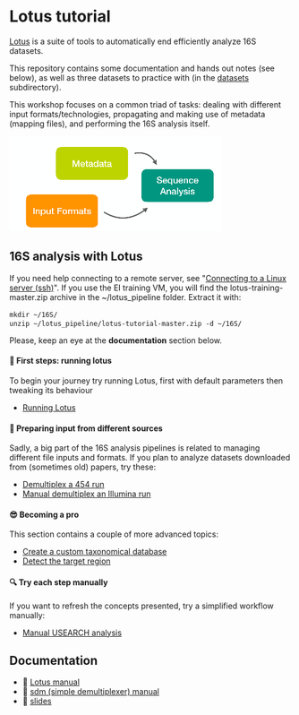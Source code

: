 # Lotus tutorial

[Lotus](http://psbweb05.psb.ugent.be/lotus/) is a suite of tools to automatically end efficiently analyze 16S datasets.

This repository contains some documentation and hands out notes (see below), as well as three datasets to practice with (in the [datasets](datasets/) subdirectory).

This workshop focuses on a common triad of tasks: dealing with different input formats/technologies, propagating and making use of metadata (mapping files), and performing the 16S analysis itself.

[![Workshop slides](workshop/trio.png)](docs/slides.pdf)

## 16S analysis with Lotus

If you need help connecting to a remote server, see  "[Connecting to a Linux server (ssh)](https://seq.space/notes/doku.php?id=bash-ssh)". If you use the EI training VM, you will find the lotus-training-master.zip archive in the ~/lotus_pipeline folder. Extract it with:
```
mkdir ~/16S/
unzip ~/lotus_pipeline/lotus-tutorial-master.zip -d ~/16S/
```

Please, keep an eye at the **documentation** section below.

#### :baby: First steps: running lotus

To begin your journey try running Lotus, first with default parameters then tweaking its behaviour

 * [Running Lotus](workshop/lotus.md)
 
#### :open_file_folder: Preparing input from different sources

Sadly, a big part of the 16S analysis pipelines is related to managing different file inputs and formats. If you plan to analyze datasets downloaded from (sometimes old) papers, try these:

 * [Demultiplex a 454 run](workshop/demux_454.md)
 * [Manual demultiplex an Illumina run](workshop/demux_illumina.md)
 
#### :sunglasses: Becoming a pro

This section contains a couple of more advanced topics:

 * [Create a custom taxonomical database](workshop/customdb.md)
 * [Detect the target region](workshop/detect.md)
 
#### :mag: Try each step manually

If you want to refresh the concepts presented, try a simplified workflow manually:

 * [Manual USEARCH analysis](workshop/usearch.md)

##  Documentation
 * :page_facing_up: [Lotus manual](docs/lotus.md)
 * :page_facing_up: [sdm (simple demultiplexer) manual](docs/sdm.md)
 * :movie_camera: [slides](docs/slides.pdf)
